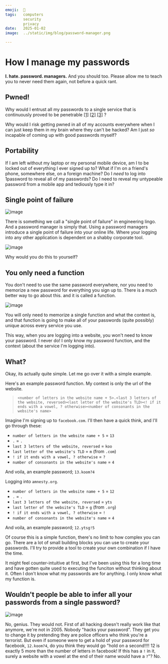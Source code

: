 ```yaml
---
emoji:  🔐
tags:   computers
        security
        privacy
date:   2025-01-02
image:  ../static/img/blog/password-manager.png

---
```


# How I manage my passwords

**I. hate. password. managers.** And you should too. Please allow me to teach you to never need them again, not before a quick rant.

## Pwned!

Why would I entrust all my passwords to a single service that is continuously proved to be penetrable [[1]](https://support.lastpass.com/s/document-item?language=en_US&bundleId=lastpass&topicId=LastPass%2Fincident-data.html&_LANG=enus) [[2]](https://blog.1password.com/files/okta-incident/okta-incident-report.pdf) [[3]](https://www.verdict.co.uk/unsecured-databases-nordpass/) ?

Why would I risk getting pwned in all of my accounts everywhere when I can just keep them in my brain where they can't be hacked? Am I just _so_ incapable of coming up with good passwords myself?

## Portability

If I am left without my laptop or my personal mobile device, am I to be locked out of everything I ever signed up to? What if I'm on a friend's phone, somewhere else, on a foreign machine? Do I _need_ to log into 1password to reveal all of my passwords? Do I need to reveal my untypeable password from a mobile app and tediously type it in?

## Single point of failure

![image](https://github.com/user-attachments/assets/d0cc9b55-a485-4dee-9d14-944555fe1802)

There is something we call a "single point of failure" in engineering lingo. And a password manager is simply that. Using a password managers introduce a single point of failure into your online life. Where your logging into any other application is dependent on a shabby corporate tool.

![image](https://github.com/user-attachments/assets/bbbeab43-4078-41e3-b235-aed9b737557c)

Why would you do this to yourself?

## You only need a function

You don't need to use the same password everywhere, nor you need to memorize a new password for everything you sign up to. There is a much better way to go about this. and it is called a function.

![image](https://github.com/user-attachments/assets/8665eeec-bb41-468b-b4ed-1fd432426db2)

You will only need to memorize a single function and what the context is, and that function is going to make all of your passwords (quite possibly) unique across every service you use.

This way, when you are logging into a website, you won't need to know your password. I never do! I only know my password function, and the context (about the service I'm logging into).

## What?

Okay, its actually quite simple. Let me go over it with a simple example.

Here's an example password function. My context is only the url of the website.

> `<number of letters in the website name + 5>.<last 3 letters of the website, reversed><last letter of the website's TLD><! if it ends with a vowel, ? otherwise><number of consonants in the website's name>`

Imagine I'm signing up to `facebook.com`. I'll then have a quick think, and I'll go through these:

- `number of letters in the website name + 5` = `13`
- `.` = `.`
- `last 3 letters of the website, reversed` = `koo`
- `last letter of the website's TLD` = `m` (from `.com`)
- `! if it ends with a vowel, ? otherwise` = `?`
- `number of consonants in the website's name` = `4`

And voila, an example password; `13.koom?4`

Logging into `amnesty.org`.

- `number of letters in the website name + 5` = `12`
- `.` = `.`
- `last 3 letters of the website, reversed` = `yts`
- `last letter of the website's TLD` = `g` (from `.org`)
- `! if it ends with a vowel, ? otherwise` = `!` 
- `number of consonants in the website's name` = `4` 

And voila, an example password; `12.ytsg!5`

Of course this is a simple function, there's no limit to how complex you can go. There are a lot of small building blocks you can use to create your passwords. I'll try to provide a tool to create your own combination if I have the time.

It might feel counter-intuitive at first, but I've been using this for a long time and have gotten quite used to executing the funciton without thinking about it. Often I don't know what my passwords are for anything. I only know what my function is.

## Wouldn't people be able to infer all your passwords from a single password?

![image](https://github.com/user-attachments/assets/2c64d3bd-afa8-4ccf-913d-6b3411c99af6)

No, genius. They would not. First of all hacking doesn't really work like that anymore, we're not in 2005. Nobody "hacks your password". They get you to change it by pretending they are police officers who think you're a terrorist. But even if someone were to get a hold of your password for facebook, `12.koom?4`, do you think they would go "hold on a second!!!! 12 is exactly 5 more than the number of letters in facebook! If this has a `!` in it, surely a website with a vowel at the end of their name would have a `?`"? No.





